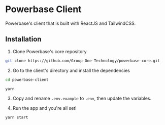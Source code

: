 # Powerbase Client

Powerbase's client that is built with ReactJS and TailwindCSS.

## Installation

1. Clone Powerbase's core repository

```bash
git clone https://github.com/Group-One-Technology/powerbase-core.git
```

2. Go to the client's directory and install the dependencies

```bash
cd powerbase-client

yarn
```

3. Copy and rename `.env.example` to `.env`, then update the variables.

4. Run the app and you're all set!

```bash
yarn start
```
